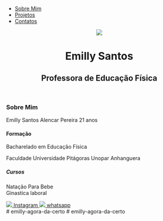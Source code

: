 <!DOCTYPE html>
<html lang="pt-BR">

<head>
    <meta charset="UTF-8">
    <meta http-equiv="X-UA-Compatible" content="IE=edge">
    <meta name="viewport" content="width=device-width, initial-scale=1.0">
    <title>Emilly Santos</title>
    <link rel="stylesheet" href="css/main.css">
</head>
<body>
    <div class="container">
        <nav>
            <ul>
                <li>
                    <a href="sobre.html">Sobre Mim</a>
                </li>
                <li>
                    <a href="ex1.html">Projetos</a>
                </li>
                <li>
                    <a href="contact.html">Contatos</a>
                </li>
            </ul>
        </nav>
    </body>
    <header>
        <div class="center">
            <img src="./img/ft.jpg">
        </div>
        <h1>Emilly Santos</h1>
        <h2>Professora de Educação Física</h2>  
    </header>
            <main>
                <section>
                    <h3> Sobre Mim</h3>
                    <p>Emilly Santos Alencar Pereira 21 anos
                    </p>
                </section>
                <h4> Formação</h4>
                <p>Bacharelado em Educação Física</p>Faculdade Universidade Pitágoras Unopar Anhanguera<br>
                </p>
            </section>
        </section>
        <h5> Cursos</h5>
            <p>Natação Para Bebe</br> Ginastica laboral
            </p>
    </section>
            </main>
            <footer>
                    <a href="https://www.instagram.com/emilly_santos.a/" target="_blank" rel="nooperner noreferrer">
                        <img src="./img/new-instagram-logo-glyph.svg">
                        Instagram
                    </a>
                     <a href="https://web.whatsapp.com/64992796251" target="_blank" rel="nooperner noreferrer">
                    <img src="./img/iconmonstr-whatsapp-1.svg">
                    whatsapp
                    </a>
            </footer>
    </div>

<body>
</html>
# emilly-agora-da-certo
# emilly-agora-da-certo
